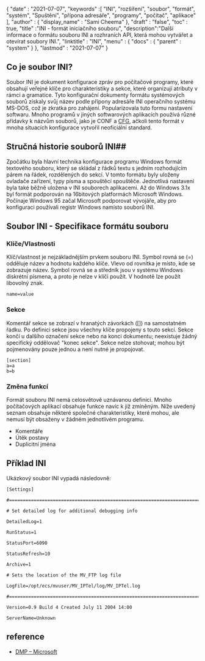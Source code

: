 {
  "date" : "2021-07-07",
  "keywords" :[ "INI", "rozšíření", "soubor", "formát", "systém", "Spuštění", "přípona adresáře", "programy", "počítač", "aplikace" ],
  "author" : {
    "display_name" : "Sami Cheema"
},
  "draft" : "false",
  "toc" : true,
  "title" :"INI - formát iniciačního souboru",
  "description":"Další informace o formátu souboru INI a rozhraních API, která mohou vytvářet a otevírat soubory INI.",
  "linktitle" : "INI",
  "menu" : {
    "docs" : {
      "parent" : "system"
}
},
  "lastmod" : "2021-07-07"
}

## Co je soubor INI? ##

Soubor INI je dokument konfigurace zpráv pro počítačové programy, které obsahují veřejné klíče pro charakteristiky a sekce, které organizují atributy v rámci a gramatice. Tyto konfigurační dokumenty formátu systémových souborů získaly svůj název podle přípony adresáře INI operačního systému MS-DOS, což je zkratka pro zahájení. Popularizovala tuto formu nastavení softwaru. Mnoho programů v jiných softwarových aplikacích používá různé přídavky k názvům souborů, jako je CONF a [CFG](/cs/system/cfg/), ačkoli tento formát v mnoha situacích konfigurace vytvořil neoficiální standard.

## Stručná historie souborů INI##

Zpočátku byla hlavní technika konfigurace programu Windows formát textového souboru, který se skládal z řádků textu s jedním rozhodujícím párem na řádek, rozdělených do sekcí. V tomto formátu byly uloženy ovladače zařízení, typy písma a spouštěcí spouštěče. Jednotlivá nastavení byla také běžně uložena v INI souborech aplikacemi.
Až do Windows 3.1x byl formát podporován na 16bitových platformách Microsoft Windows. Počínaje Windows 95 začal Microsoft podporovat vývojáře, aby pro konfiguraci používali registr Windows namísto souborů INI.

## Soubor INI - Specifikace formátu souboru

### Klíče/Vlastnosti ###

Klíč/vlastnost je nejzákladnějším prvkem souboru INI. Symbol rovná se (=) odděluje název a hodnotu každého klíče. Vlevo od rovnítka je místo, kde se zobrazuje název. Symbol rovná se a středník jsou v systému Windows diskrétní písmena, a proto je nelze v klíči použít. V hodnotě lze použít libovolný znak.

```
name=value
```

### Sekce ###

Komentář sekce se zobrazí v hranatých závorkách ([]) na samostatném řádku. Po definici sekce jsou všechny klíče propojeny s touto sekcí. Sekce končí u dalšího označení sekce nebo na konci dokumentu; neexistuje žádný specifický oddělovač "konec sekce". Sekce nelze stohovat; mohou být pojmenovány pouze jednou a není nutné je propojovat.

```
[section]
a=a
b=b
```

### Změna funkcí ###

Formát souboru INI nemá celosvětově uznávanou definici. Mnoho počítačových aplikací obsahuje funkce navíc k již zmíněným. Níže uvedený seznam obsahuje některé společné charakteristiky, které mohou, ale nemusí být obsaženy v žádném jednotlivém programu.

* Komentáře
* Útěk postavy
* Duplicitní jména


## Příklad INI ##

Ukázkový soubor INI vypadá následovně:

```
[Settings]
 
#======================================================================
 
# Set detailed log for additional debugging info
 
DetailedLog=1
 
RunStatus=1
 
StatusPort=6090
 
StatusRefresh=10
 
Archive=1
 
# Sets the location of the MV_FTP log file
 
LogFile=/opt/ecs/mvuser/MV_IPTel/log/MV_IPTel.log
 
#======================================================================
 
Version=0.9 Build 4 Created July 11 2004 14:00
 
ServerName=Unknown

```

## reference ##

* [DMP – Microsoft](https://learn.microsoft.com/en-us/troubleshoot/windows-client/performance/read-small-memory-dump-file)

